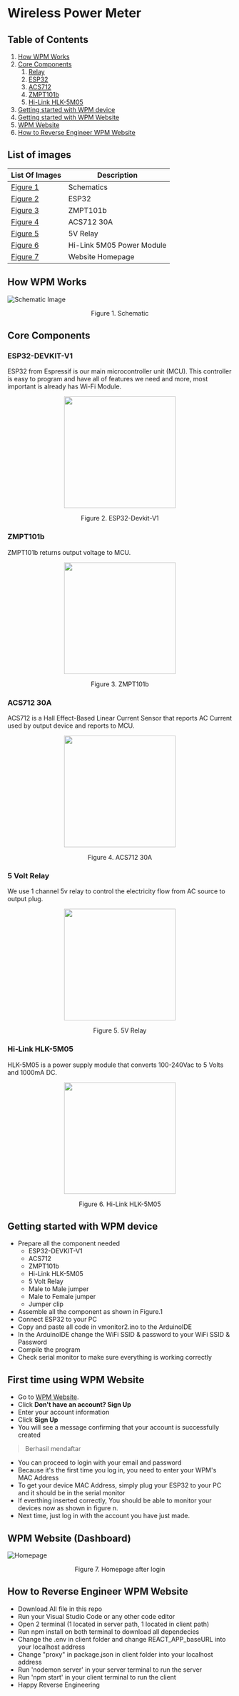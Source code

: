 # Wireless Power Meter

## Table of Contents
1. [How WPM Works](#how-wpm-works)
1. [Core Components](#core-components)
   1. [Relay](#5-volt-relay)
   1. [ESP32](#esp32-devkit-v1)
   1. [ACS712](#acs712-30a)
   1. [ZMPT101b](#zmpt101b)
   1. [Hi-Link HLK-5M05](Hi-Link-HLK-5M05)
1. [Getting started with WPM device](#getting-started-with-wpm-device)
1. [Getting started with WPM Website](#first-time-using-wpm-website)
1. [WPM Website](#wpm-website-dashboard)
1. [How to Reverse Engineer WPM Website](#how-to-reverse-engineer-wpm-website)

## List of images
List Of Images | Description
------------ | -------------
[Figure 1](#Figure-1) | Schematics
[Figure 2](#Figure-2) | ESP32
[Figure 3](#Figure-3) | ZMPT101b
[Figure 4](#Figure-4) | ACS712 30A
[Figure 5](#Figure-5) | 5V Relay
[Figure 6](#Figure-6) | Hi-Link 5M05 Power Module
[Figure 7](#Figure-7) | Website Homepage

## How WPM Works
<a id="Figure-1">![Schematic Image](/images/Schematic.jpg)</a>
<p align="center">Figure 1. Schematic</p>

## Core Components

### ESP32-DEVKIT-V1
ESP32 from Espressif is our main microcontroller unit (MCU). 
This controller is easy to program and have all of features we need and more, most important is already has Wi-Fi Module.
<br>
<p align="center">
   <img align="center" id="Figure-2" src="/images/esp32.png" width="250" />
</p>
<p align="center">Figure 2. ESP32-Devkit-V1 </p>

### ZMPT101b
ZMPT101b returns output voltage to MCU.
<br>
<p align="center">
   <img id="Figure-3" src="/images/zmpt101b.jpg" width="250" />
</p>
<p align="center">Figure 3. ZMPT101b </p>

### ACS712 30A
ACS712 is a Hall Effect-Based Linear Current Sensor that reports AC Current used by output device and reports to MCU.
<br>
<p align="center">
   <img id="Figure-4" src="/images/acs712.jpg" width="250" />
</p>
<p align="center">Figure 4. ACS712 30A </p>

### 5 Volt Relay
We use 1 channel 5v relay to control the electricity flow from AC source to output plug.
<p align="center">
   <img id="Figure-5" src="/images/relay.jpg" width="250" />
</p>
<p align="center">Figure 5. 5V Relay </p>

### Hi-Link HLK-5M05
HLK-5M05 is a power supply module that converts 100-240Vac to 5 Volts and 1000mA DC.
<br>
<p align="center">
   <img id="Figure-6" src="/images/hilink-studio.jpg" width="250" />
</p>
<p align="center">Figure 6. Hi-Link HLK-5M05 </p>

## Getting started with WPM device
- Prepare all the component needed
  - ESP32-DEVKIT-V1
  - ACS712
  - ZMPT101b
  - Hi-Link HLK-5M05
  - 5 Volt Relay
  - Male to Male jumper
  - Male to Female jumper
  - Jumper clip
- Assemble all the component as shown in Figure.1
- Connect ESP32 to your PC
- Copy and paste all code in vmonitor2.ino to the ArduinoIDE
- In the ArduinoIDE change the WiFi SSID & password to your WiFi SSID & Password
- Compile the program
- Check serial monitor to make sure everything is working correctly

## First time using WPM Website
- Go to [WPM Website](https://wpmumn.herokuapp.com/).
- Click **Don't have an account? Sign Up**
- Enter your account information
- Click **Sign Up**
- You will see a message confirming that your account is successfully created
> Berhasil mendaftar
- You can proceed to login with your email and password
- Because it's the first time you log in, you need to enter your WPM's MAC Address
- To get your device MAC Address, simply plug your ESP32 to your PC and it should be in the serial monitor
- If everthing inserted correctly, You should be able to monitor your devices now as shown in figure n.
- Next time, just log in with the account you have just made.

## WPM Website (Dashboard)
<a id="Figure-7">![Homepage](/images/homepageplaceholder.png)</a>
<p align="center">Figure 7. Homepage after login</p>

## How to Reverse Engineer WPM Website
- Download All file in this repo
- Run your Visual Studio Code or any other code editor
- Open 2 terminal (1 located in server path, 1 located in client path)
- Run npm install on both terminal to download all dependecies
- Change the .env in client folder and change REACT_APP_baseURL into your localhost address
- Change "proxy" in package.json in client folder into your localhost address
- Run 'nodemon server' in your server terminal to run the server
- Run 'npm start' in your client terminal to run the client
- Happy Reverse Engineering
